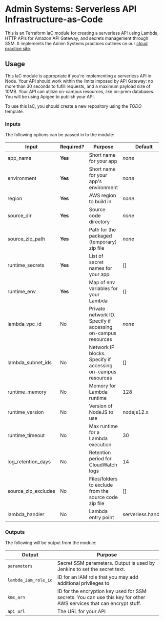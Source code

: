 # Admin Systems: Serverless API Infrastructure-as-Code
This is an Terraform IaC module for creating a serverless API using Lambda, HTTP APIs for Amazon API Gateway, and secrets management through SSM. It implements the Admin Systems practices outlines on our [cloud practice site](https://nit-administrative-systems.github.io/AS-CloudDocs/).

## Usage
This IaC module is appropriate if you're implementing a serverless API in Node. Your API should work within the limits imposed by API Gateway: no more than 30 seconds to fufill requests, and a maximum payload size of 10MB. Your API can utilize on-campus resources, like on-prem databases. You will be using Apigee to publish your API.

To use this IaC, you should create a new repository using the *TODO* template.

### Inputs
The following options can be passed in to the module:

| Input               | Required? | Purpose                                                      | Default            | 
|---------------------|-----------|--------------------------------------------------------------|--------------------| 
| app_name            | **Yes**   | Short name for your app                                      | *none*             | 
| environment         | **Yes**   | Short name for your app's environment                        | *none*             | 
| region              | **Yes**   | AWS region to build in                                       | *none*             | 
| source_dir          | **Yes**   | Source code directory                                        | *none*             | 
| source_zip_path     | **Yes**   | Path for the packaged (temporary) zip file                   | *none*             | 
| runtime_secrets     | **Yes**   | List of secret names for your app                            | []                 | 
| runtime_env         | **Yes**   | Map of env variables for your Lambda                         | {}                 | 
| lambda_vpc_id       | No        | Private network ID. Specify if accessing on-campus resources | *none*             | 
| lambda_subnet_ids   | No        | Network IP blocks. Specify if accessing on-campus resources  | []                 | 
| runtime_memory      | No        | Memory for Lambda runtime                                    | 128                | 
| runtime_version     | No        | Version of NodeJS to use                                     | nodejs12.x         | 
| runtime_timeout     | No        | Max runtime for a Lambda execution                           | 30                 | 
| log_retention_days  | No        | Retention period for CloudWatch logs                         | 14                 | 
| source_zip_excludes | No        | Files/folders to exclude from the source code zip file       | []                 | 
| lambda_handler      | No        | Lambda entry point                                           | serverless.handler | 

### Outputs
The following will be output from the module:

| Output               | Purpose                                                                                                             |
|----------------------|---------------------------------------------------------------------------------------------------------------------|
| `parameters`         | Secret SSM parameters. Output is used by Jenkins to set the secret text.                                            |
| `lambda_iam_role_id` | ID for an IAM role that you may add additional privileges to                                                        |
| `kms_arn`            | ID for the encryption key used for SSM secrets. You can use this key for other AWS services that can encrypt stuff. |
| `api_url`            | The URL for your API                                                                                                |
